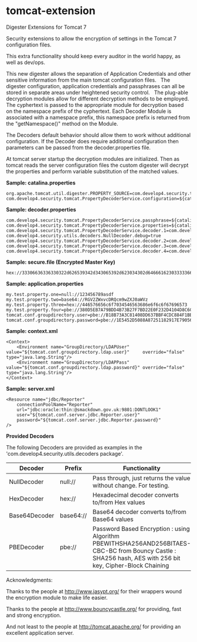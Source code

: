 tomcat-extension
================

Digester Extensions for Tomcat 7

Security extensions to allow the encryption of settings in the Tomcat 7 configuration files.  

This extra functionality should keep every auditor in the world happy, as well as dev/ops. 

This new digester allows the separation of Application Credentials and other sensitive information
from the main tomcat configuration files.   The digester configuration, application credentials and passphrases
can all be stored in separate areas under heightened security control.   The plug-able decryption modules allow
for different decryption methods to be employed.  The cyphertext is passed to the appropriate module for decryption
based on the namespace prefix of the cyphertext.   Each Decoder Module is associated with a namespace prefix, this
namespace prefix is returned from the "getNamespace()" method on the Module.
 
The Decoders default behavior should allow them to work without additional configuration. If the Decoder does require additional configuration
then parameters can be passed from the decoder.properties file.

At tomcat server startup the decryption modules are initialized. Then as tomcat reads the server configuration files the custom 
digester will decrypt the properties and perform variable substitution of the matched values.

**Sample: catalina.properties**
```
org.apache.tomcat.util.digester.PROPERTY_SOURCE=com.develop4.security.tomcat.PropertyDecoderService
com.develop4.security.tomcat.PropertyDecoderService.configuration=${catalina.base}/restricted/settings/decoder.properties
```

**Sample: decoder.properties**
```
com.develop4.security.tomcat.PropertyDecoderService.passphrase=${catalina.base}/restricted/keystore/secure.file
com.develop4.security.tomcat.PropertyDecoderService.properties=${catalina.base}/restricted/properties/application.properties
com.develop4.security.tomcat.PropertyDecoderService.decoder.1=com.develop4.security.utils.decoders.NullDecoder
com.develop4.security.utils.decoders.NullDecoder.debug=true
com.develop4.security.tomcat.PropertyDecoderService.decoder.2=com.develop4.security.utils.decoders.Base64Decoder
com.develop4.security.tomcat.PropertyDecoderService.decoder.3=com.develop4.security.utils.decoders.HexDecoder
com.develop4.security.tomcat.PropertyDecoderService.decoder.4=com.develop4.security.utils.decoders.PBEDecoder
```

**Sample: secure.file (Encrypted Master Key)**
```
hex://33306636336330322d626539342d343065392d623034302d646661623033333661643930
```

**Sample: application.properties**
```
my.test.property.one=null://123456789asdf
my.test.property.two=base64://RGV2ZWxvcDRQcm9wZXJ0aWVz
my.test.property.three=hex://446576656c6f7034546563686e6f6c6f67696573
my.test.property.four=pbe://380D5EB7A79BDD4B73B27F7BD22E0F232D4104D8C6C90033F07D680AD7876E62CF905F0D189628CEDF24CADEA388BDCF
tomcat.conf.groupdirectory.user=pbe://B18B73A3C81408DD637BBF4CDC884F1BB1E24845F31EC3237A165BB8568EB0F5
tomcat.conf.groupdirectory.password=pbe://1E5452D5088A87251182917E79056B45216B67277BFFD25DA438D3BE153C29C8
```

**Sample: context.xml**
```
<Context>
    <Environment name="GroupDirectory/LDAPUser" value="${tomcat.conf.groupdirectory.ldap.user}"     override="false" type="java.lang.String"/>
    <Environment name="GroupDirectory/LDAPPass" value="${tomcat.conf.groupdirectory.ldap.password}" override="false" type="java.lang.String"/>
</Context>
```

**Sample: server.xml**
```
<Resource name="jdbc/Reporter"
    connectionPoolName="Reporter"
    url="jdbc:oracle:thin:@smackdown.gov.uk:9801:DONTLOOK1"
    user="${tomcat.conf.server.jdbc.Reporter.user}"
    password="${tomcat.conf.server.jdbc.Reporter.password}"
/>
```

**Provided Decoders**

The following Decoders are provided as examples in the 'com.develop4.security.utils.decoders package'.

| Decoder | Prefix | Functionality
| ------- | ------ | -------------
| NullDecoder |  null:// | Pass through, just returns the value without change.  For testing.
| HexDecoder | hex:// | Hexadecimal decoder converts to/from Hex values
| Base64Decoder | base64:// | Base64 decoder converts to/from Base64 values
| PBEDecoder | pbe:// | Password Based Encryption : using Algorithm PBEWITHSHA256AND256BITAES-CBC-BC from Bouncy Castle : SHA256 hash, AES with 256 bit key, Cipher-Block Chaining 


Acknowledgments:

Thanks to the people at http://www.jasypt.org/ for their wrappers wound the encryption module to make life easier.

Thanks to the people at http://www.bouncycastle.org/ for providing, fast and strong encryption.

And not least to the people at http://tomcat.apache.org/ for providing an excellent application server.





